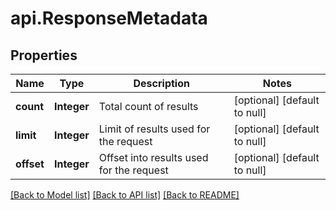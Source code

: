 # api.ResponseMetadata
## Properties

| Name | Type | Description | Notes |
|------------ | ------------- | ------------- | -------------|
| **count** | **Integer** | Total count of results | [optional] [default to null] |
| **limit** | **Integer** | Limit of results used for the request | [optional] [default to null] |
| **offset** | **Integer** | Offset into results used for the request | [optional] [default to null] |

[[Back to Model list]](../README.md#documentation-for-models) [[Back to API list]](../README.md#documentation-for-api-endpoints) [[Back to README]](../README.md)

